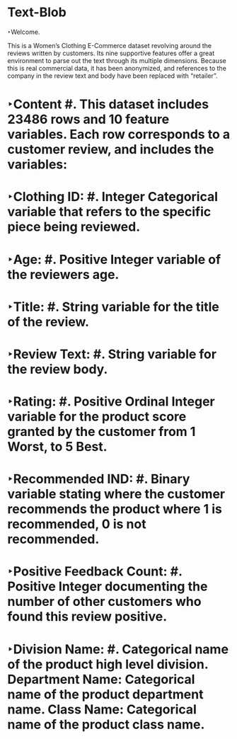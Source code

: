 # Text-Blob
‣Welcome. 

This is a Women’s Clothing E-Commerce dataset revolving around the reviews written by customers. Its nine supportive features offer a great environment to parse out the text through its multiple dimensions. Because this is real commercial data, it has been anonymized, and references to the company in the review text and body have been replaced with “retailer”.

# ‣Content #. This dataset includes 23486 rows and 10 feature variables. Each row corresponds to a customer review, and includes the variables:

# ‣Clothing ID: #. Integer Categorical variable that refers to the specific piece being reviewed.

# ‣Age: #. Positive Integer variable of the reviewers age.

# ‣Title: #. String variable for the title of the review.

# ‣Review Text: #. String variable for the review body.

# ‣Rating: #. Positive Ordinal Integer variable for the product score granted by the customer from 1 Worst, to 5 Best.

# ‣Recommended IND: #. Binary variable stating where the customer recommends the product where 1 is recommended, 0 is not recommended.

# ‣Positive Feedback Count: #.  Positive Integer documenting the number of other customers who found this review positive.

# ‣Division Name: #. Categorical name of the product high level division. Department Name: Categorical name of the product department name. Class Name: Categorical name of the product class name.
